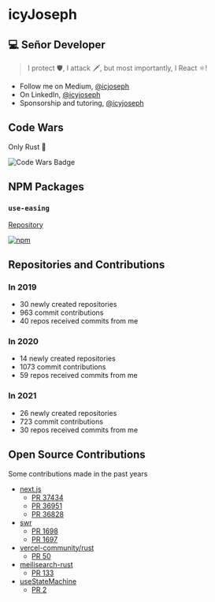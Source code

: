 # icyJoseph

## 💻 Señor Developer

> I protect 🛡️,
> I attack 🗡️,
> but most importantly,
> I React ⚛️!

- Follow me on Medium, [@icjoseph](https://medium.com/@icjoseph)
- On LinkedIn, [@icyjoseph](https://www.linkedin.com/in/icyjoseph/)
- Sponsorship and tutoring, [@icyjoseph](https://github.com/sponsors/icyJoseph)

## Code Wars

Only Rust 🦀

![Code Wars Badge](https://www.codewars.com/users/icyJoseph/badges/large)

## NPM Packages

### `use-easing`

[Repository](https://github.com/icyJoseph/use-easing)

[![npm](https://img.shields.io/npm/dm/use-easing.svg)]()

## Repositories and Contributions

### In 2019

- 30 newly created repositories
- 963 commit contributions
- 40 repos received commits from me

### In 2020

- 14 newly created repositories
- 1073 commit contributions
- 59 repos received commits from me

### In 2021

- 26 newly created repositories
- 723 commit contributions
- 30 repos received commits from me

## Open Source Contributions

Some contributions made in the past years

- [next.js](https://github.com/vercel/next.js)
  - [PR 37434](https://github.com/vercel/next.js/pull/37434)
  - [PR 36951](https://github.com/vercel/next.js/pull/36951)
  - [PR 36828](https://github.com/vercel/next.js/pull/36828)
- [swr](https://github.com/vercel/swr)
  - [PR 1698](https://github.com/vercel/swr/pull/1698)
  - [PR 1697](https://github.com/vercel/swr/pull/1697)
- [vercel-community/rust](https://github.com/vercel-community/rust)
  - [PR 50](https://github.com/vercel-community/rust/pull/50)
- [meilisearch-rust](https://github.com/meilisearch/meilisearch-rust)
  - [PR 133](https://github.com/meilisearch/meilisearch-rust/pull/133)
- [useStateMachine](https://github.com/cassiozen/useStateMachine)
  - [PR 2](https://github.com/cassiozen/useStateMachine/pull/2)

